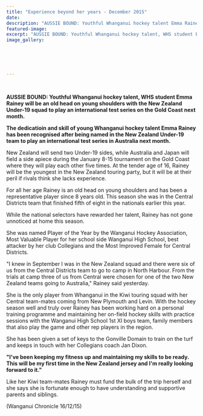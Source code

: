 ```yaml
---
title: "Experience beyond her years - December 2015"
date: 
description: "AUSSIE BOUND: Youthful Whanganui hockey talent Emma Rainey will be an old head on young shoulders with the New Zealand Under-19 squad to play an international test series on the Gold Coast next month."
featured-image: 
excerpt: "AUSSIE BOUND: Youthful Whanganui hockey talent, WHS student Emma Rainey will be an old head on young shoulders with the New Zealand Under-19 squad to play an international test series on the Gold Coast next month, Wanganui Chronicle article on 16/12/15..."
image_gallery:
	
	
	
	
	
---
```


<p><strong><br /></strong></p>
<p><strong>AUSSIE BOUND: Youthful Whanganui hockey talent, WHS student Emma Rainey will be an old head on young shoulders with the New Zealand Under-19 squad to play an international test series on the Gold Coast next month.</strong></p>
<p><strong>The dedicatioin and skill of young Whanganui hockey talent Emma Rainey has been recognised after being named in the New Zealand Under-19 team to play an international test series in Australia next month.</strong></p>
<p>New Zealand will send two Under-19 sides, while Australia and Japan will field a side apiece during the January 8-15 tournament on the Gold Coast where they will play each other five times. At the tender age of 16, Rainey will be the youngest in the New Zealand touring party, but it will be at their peril if rivals think she lacks experience.</p>
<p>For all her age Rainey is an old head on young shoulders and has been a representative player since 8 years old. This season she was in the Central Districts team that finished fifth of eight in the nationals earlier this year.</p>
<p>While the national selectors have rewarded her talent, Rainey has not gone unnoticed at home this season.</p>
<p>She was named Player of the Year by the Wanganui Hockey Association, Most Valuable Player for her school side Wanganui High School, best attacker by her club Collegians and the Most Improved Female for Central Districts.</p>
<p>"I knew in September I was in the New Zealand squad and there were six of us from the Central Districts team to go to camp in North Harbour. From the trials at camp three of us from Central were chosen for one of the two New Zealand teams going to Australia," Rainey said yesterday.</p>
<p>She is the only player from Whanganui in the Kiwi touring squad with her Central team-mates coming from New Plymouth and Levin. With the hockey season well and truly over Rainey has been working hard on a personal training programme and maintaining her on-field hockey skills with practice sessions with the Wanganui High School 1st XI boys team, family members that also play the game and other rep players in the region.</p>
<p>She has been given a set of keys to the Gonville Domain to train on the turf and keeps in touch with her Collegians coach Jan Dixon.</p>
<p><strong>"I've been keeping my fitness up and maintaining my skills to be ready. This will be my first time in the New Zealand jersey and I'm really looking forward to it."</strong></p>
<p>Like her Kiwi team-mates Rainey must fund the bulk of the trip herself and she says she is fortunate enough to have understanding and supportive parents and siblings.</p>
<p>(Wanganui Chronicle 16/12/15)</p>

